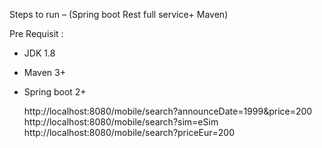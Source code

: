 Steps to run –  (Spring boot Rest full service+ Maven)

Pre Requisit :
- JDK 1.8
- Maven 3+
- Spring boot 2+

  http://localhost:8080/mobile/search?announceDate=1999&price=200
  http://localhost:8080/mobile/search?sim=eSim
  http://localhost:8080/mobile/search?priceEur=200
